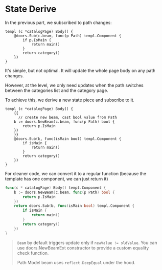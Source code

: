 # State Derive

In the previous part, we subscribed to path changes:

```templ
templ (c *catalogPage) Body() {
	@doors.Sub(c.beam, func(p Path) templ.Component {
		if p.IsMain {
			return main()
		}
		return category()
	})
}
```

It's simple, but not optimal. It will update the whole page body on any path changes.

However, at the <body> level, we only need updates when the path switches between the categories list and the category page.

To achieve this, we derive a new state piece and subscribe to it.

```templ
templ (c *catalogPage) Body() {
	{{
	  // create new beam, cast bool value from Path
    b := doors.NewBeam(c.beam, func(p Path) bool {
        return p.IsMain
    })
	}}
	@doors.Sub(b, func(isMain bool) templ.Component {
		if isMain {
			return main()
		}
		return category()
	})
}
```

For cleaner code, we can convert it to a regular function (because the template has one component, we can just return it)

```go
func(c * catalogPage) Body() templ.Component {
    b := doors.NewBeam(c.beam, func(p Path) bool {
        return p.IsMain
    })
    return doors.Sub(b, func(isMain bool) templ.Component {
        if isMain {
            return main()
        }
        return category()
    })
}
```

> `Beam` by default triggers update only if `newValue != oldValue`. You can use doors.NewBeamExt constructor to provide a custom equality check function. 
>
> Path Model beam uses `reflect.DeepEqual` under the hood.



